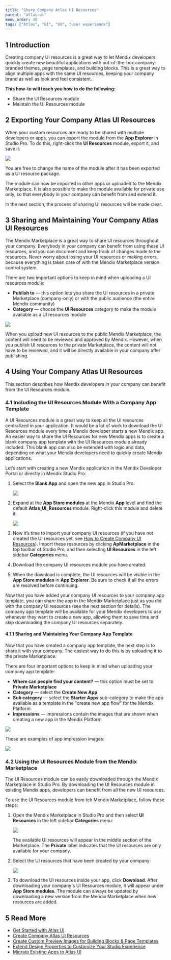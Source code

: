 ```yaml
---
title: "Share Company Atlas UI Resources"
parent: "atlas-ui"
menu_order: 40
tags: ["Atlas", "UI", "UX", "user experience"]
---
```


## 1 Introduction

Creating company UI resources is a great way to let Mendix developers quickly create new beautiful applications with out-of-the-box company-branded themes, page templates, and building blocks. This is a great way to align multiple apps with the same UI resources, keeping your company brand as well as look and feel consistent. 

**This how-to will teach you how to do the following:**

* Share the UI Resources module
* Maintain the UI Resources module

## 2 Exporting Your Company Atlas UI Resources

When your custom resources are ready to be shared with multiple developers or apps, you can export the module from the **App Explorer** in Studio Pro. To do this, right-click the **UI Resources** module, export it, and save it:

![](attachments/howto/sharing_export_uiresources.png)

You are free to change the name of the module after it has been exported as a UI resource package.

The module can now be imported in other apps or uploaded to the Mendix Marketplace. It is also possible to make the module available for private use only, so that everybody in your company can benefit from and extend it.

In the next section, the process of sharing UI resources will be made clear.

## 3 Sharing and Maintaining Your Company Atlas UI Resources

The Mendix Marketplace is a great way to share UI resources throughout your company. Everybody in your company can benefit from using these UI resources, and you can document and keep track of changes made to the resources. Never worry about losing your UI resources or making errors, because everything is taken care of with the Mendix Marketplace version control system.

There are two important options to keep in mind when uploading a UI resources module:

* **Publish to** — this option lets you share the UI resources in a private Marketplace (company-only) or with the public audience (the entire Mendix community)
* **Category** — choose the **UI Resources** category to make the module available as a UI resources module

![](attachments/howto/sharing_appstore_addcontent.png)

When you upload new UI resources to the public Mendix Marketplace, the content will need to be reviewed and approved by Mendix. However, when you publish UI resources to the private Marketplace, the content will not have to be reviewed, and it will be directly available in your company after publishing.

## 4 Using Your Company Atlas UI Resources

This section describes how Mendix developers in your company can benefit from the UI Resources module.

### 4.1 Including the UI Resources Module With a Company App Template

A UI Resources module is a great way to keep all the UI resources centralized in your application. It would be a lot of work to download the UI Resources module every time a Mendix developer starts a new Mendix app. An easier way to share the UI Resources for new Mendix apps is to create a blank company app template with the UI Resources module already included. This blank app can also be extended with logic and data, depending on what your Mendix developers need to quickly create Mendix applications.

Let’s start with creating a new Mendix application in the Mendix Developer Portal or directly in Mendix Studio Pro:

1.  Select the **Blank App** and open the new app in Studio Pro:

    ![](attachments/howto/sharing_createnewapp.png)

2. Expand at the **App Store modules** at the Mendix **App** level and find the default **Atlas_UI_Resources** module. Right-click this module and delete it:

    ![](attachments/howto/sharing_delete_module.png)

3. Now it’s time to import your company UI resources (if you have not created the UI resources yet, see [How to Create Company UI Resources](create-company-atlas-ui-resources)). Import these resources by clicking **ApMarketplace** in the top toolbar of Studio Pro, and then selecting **UI Resources** in the left sidebar **Categories** menu.
4. Download the company UI resources module you have created.
5. When the download is complete, the UI resources will be visible in the **App Store modules** in **App Explorer**.  Be sure to check if all the errors are resolved before continuing.

Now that you have added your company UI resources to your company app template, you can share the app in the Mendix Marketplace just as you did with the company UI resources (see the next section for details). The company app template will be available for your Mendix developers to use whenever they want to create a new app, allowing them to save time and skip downloading the company UI resources separately.

#### 4.1.1 Sharing and Maintaining Your Company App Template

Now that you have created a company app template, the next step is to share it with your company. The easiest way to do this is by uploading it to the private Marketplace.

There are four important options to keep in mind when uploading your company app template:

* **Where can people find your content?** — this option must be set to **Private Marketplace**
* **Category** — select the **Create New App**
* **Sub category** — select the **Starter Apps** sub-category to make the app available as a template in the "create new app flow" for the Mendix Platform
* **Impressions** — impressions contain the images that are shown when creating a new app in the Mendix Platform

![](attachments/howto/sharing_appstore_addcontent_starterapp.png)

These are examples of app impression images:

![](attachments/howto/sharing_createnewapp_detail.png)

### 4.2 Using the UI Resources Module from the Mendix Marketplace

The UI Resources module can be easily downloaded through the Mendix Marketplace in Studio Pro. By downloading the UI Resources module in existing Mendix apps, developers can benefit from all the new UI resources.

To use the UI Resources module from teh Mendix Marketplace, follow these steps:

1.  Open the Mendix Marketplace in Studio Pro and then select **UI Resources** in the left sidebar **Categories** menu:

    ![](attachments/howto/sharing.png)

    The available UI resources will appear in the middle section of the Marketplace. The **Private** label indicates that the UI resources are only available for your company.

2. Select the UI resources that have been created by your company:

    ![](attachments/howto/sharing_detail.png)

3. To download the UI resources inside your app, click **Download**. After downloading your company's UI Resources module, it will appear under **App Store modules**. The module can always be updated by downloading a new version from the Mendix Marketplace when new resources are added.

## 5 Read More

* [Get Started with Atlas UI](get-started-with-atlasui)
* [Create Company Atlas UI Resources](create-company-atlas-ui-resources)
* [Create Custom Preview Images for Building Blocks & Page Templates](create-custom-preview-images-for-building-blocks-and-page-templates)
* [Extend Design Properties to Customize Your Studio Experience](extend-design-properties-to-customize)
* [Migrate Existing Apps to Atlas UI](migrate-existing-projects-to-atlasui)
